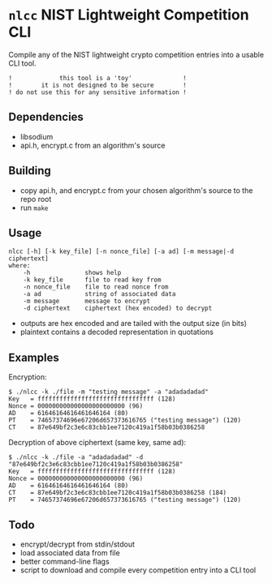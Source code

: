  `nlcc` NIST Lightweight Competition CLI
=========================================
Compile any of the NIST lightweight crypto competition entries into a usable
CLI tool.

```
!             this tool is a 'toy'              !
!        it is not designed to be secure        !
! do not use this for any sensitive information !
```

 Dependencies 
--------------
* libsodium
* api.h, encrypt.c from an algorithm's source

 Building 
----------
* copy api.h, and encrypt.c from your chosen algorithm's source to the repo
   root
* run `make`

 Usage 
-------
```
nlcc [-h] [-k key_file] [-n nonce_file] [-a ad] [-m message|-d ciphertext]
where:
    -h               shows help
    -k key_file      file to read key from
    -n nonce_file    file to read nonce from
    -a ad            string of associated data
    -m message       message to encrypt
    -d ciphertext    ciphertext (hex encoded) to decrypt
```

* outputs are hex encoded and are tailed with the output size (in bits)
* plaintext contains a decoded representation in quotations

 Examples 
----------
Encryption:

```console
$ ./nlcc -k ./file -m "testing message" -a "adadadadad"
Key   = ffffffffffffffffffffffffffffffff (128)
Nonce = 000000000000000000000000 (96)
AD    = 61646164616461646164 (80)
PT    = 74657374696e67206d657373616765 ("testing message") (120)
CT    = 87e649bf2c3e6c83cbb1ee7120c419a1f58b03b0386258
```

Decryption of above ciphertext (same key, same ad):

```console
$ ./nlcc -k ./file -a "adadadadad" -d "87e649bf2c3e6c83cbb1ee7120c419a1f58b03b0386258"
Key   = ffffffffffffffffffffffffffffffff (128)
Nonce = 000000000000000000000000 (96)
AD    = 61646164616461646164 (80)
CT    = 87e649bf2c3e6c83cbb1ee7120c419a1f58b03b0386258 (184)
PT    = 74657374696e67206d657373616765 ("testing message") (120)
```

 Todo
------
* encrypt/decrypt from stdin/stdout
* load associated data from file
* better command-line flags
* script to download and compile every competition entry into a CLI tool
